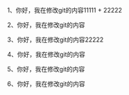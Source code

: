 1、你好，我在修改git的内容11111 + 22222

2、你好，我在修改git的内容

3、你好，我在修改git的内容22222

4、你好，我在修改git的内容

5、你好，我在修改git的内容

6、你好，我在修改git的内容

